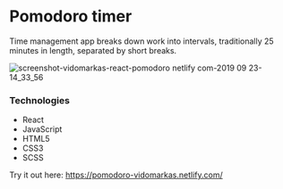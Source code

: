 # Pomodoro timer

Time management app breaks down work into intervals, traditionally 25 minutes in length, separated by short breaks.

![screenshot-vidomarkas-react-pomodoro netlify com-2019 09 23-14_33_56](https://user-images.githubusercontent.com/37672494/65433480-ff924900-de14-11e9-975c-13c4c05fe2ad.jpg)

### Technologies
* React
* JavaScript
* HTML5
* CSS3
* SCSS 

Try it out here: https://pomodoro-vidomarkas.netlify.com/
